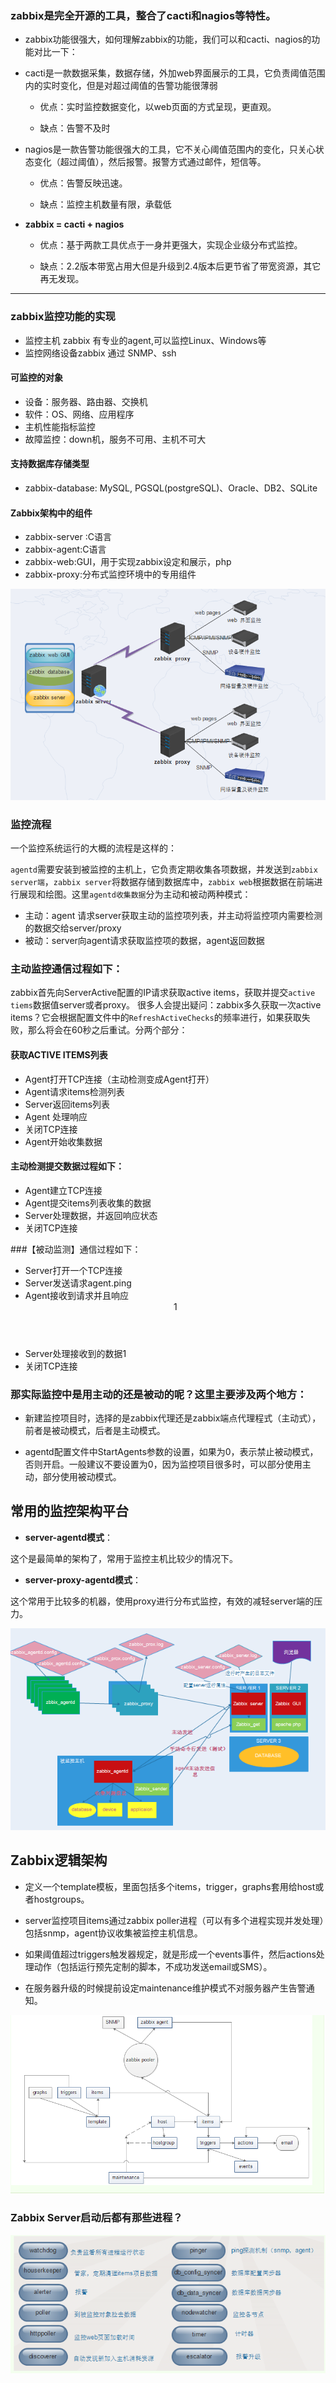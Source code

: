 ### zabbix是完全开源的工具，整合了cacti和nagios等特性。

- zabbix功能很强大，如何理解zabbix的功能，我们可以和cacti、nagios的功能对比一下：

- cacti是一款数据采集，数据存储，外加web界面展示的工具，它负责阈值范围内的实时变化，但是对超过阈值的告警功能很薄弱

  - 优点：实时监控数据变化，以web页面的方式呈现，更直观。

  - 缺点：告警不及时

- nagios是一款告警功能很强大的工具，它不关心阈值范围内的变化，只关心状态变化（超过阈值），然后报警。报警方式通过邮件，短信等。

  - 优点：告警反映迅速。

  - 缺点：监控主机数量有限，承载低

- __zabbix    =   cacti   +  nagios__

  - 优点：基于两款工具优点于一身并更强大，实现企业级分布式监控。
    
  - 缺点：2.2版本带宽占用大但是升级到2.4版本后更节省了带宽资源，其它再无发现。
    
------

### zabbix监控功能的实现

- 监控主机 zabbix 有专业的agent,可以监控Linux、Windows等
- 监控网络设备zabbix 通过 SNMP、ssh 
#### 可监控的对象
- 设备：服务器、路由器、交换机
- 软件：OS、网络、应用程序
- 主机性能指标监控
- 故障监控：down机，服务不可用、主机不可大
#### 支持数据库存储类型
- zabbix-database: MySQL, PGSQL(postgreSQL)、Oracle、DB2、SQLite
#### Zabbix架构中的组件

- zabbix-server :C语言
- zabbix-agent:C语言
- zabbix-web:GUI，用于实现zabbix设定和展示，php
- zabbix-proxy:分布式监控环境中的专用组件

![zabbix组件](../images/zabbix.png)

### 监控流程

一个监控系统运行的大概的流程是这样的：

`agentd`需要安装到被监控的主机上，它负责定期收集各项数据，并发送到`zabbix server端`，`zabbix server`将数据存储到数据库中，`zabbix web`根据数据在前端进行展现和绘图。这里`agentd收集数据`分为主动和被动两种模式：

- 主动：agent 请求server获取主动的监控项列表，并主动将监控项内需要检测的数据交给server/proxy
- 被动：server向agent请求获取监控项的数据，agent返回数据

### 主动监控通信过程如下：

zabbix首先向ServerActive配置的IP请求获取active items，获取并提交`active tiems`数据值server或者proxy。
很多人会提出疑问：zabbix多久获取一次active items？它会根据配置文件中的`RefreshActiveChecks`的频率进行，如果获取失败，那么将会在60秒之后重试。分两个部分：

#### 获取ACTIVE ITEMS列表

- Agent打开TCP连接（主动检测变成Agent打开）
- Agent请求items检测列表
- Server返回items列表
- Agent 处理响应
- 关闭TCP连接
- Agent开始收集数据

#### 主动检测提交数据过程如下：

- Agent建立TCP连接
- Agent提交items列表收集的数据
- Server处理数据，并返回响应状态
- 关闭TCP连接

###【被动监测】通信过程如下：

- Server打开一个TCP连接
- Server发送请求agent.ping
- Agent接收到请求并且响应<HEADER><DATALEN>1
- Server处理接收到的数据1
- 关闭TCP连接

### 那实际监控中是用主动的还是被动的呢？这里主要涉及两个地方：

- 新建监控项目时，选择的是zabbix代理还是zabbix端点代理程式（主动式），前者是被动模式，后者是主动模式。

- agentd配置文件中StartAgents参数的设置，如果为0，表示禁止被动模式，否则开启。一般建议不要设置为0，因为监控项目很多时，可以部分使用主动，部分使用被动模式。

## 常用的监控架构平台

- __server-agentd模式__：

这个是最简单的架构了，常用于监控主机比较少的情况下。

- __server-proxy-agentd模式__：

这个常用于比较多的机器，使用proxy进行分布式监控，有效的减轻server端的压力。

![zabbix监控模式](../images/zabbix监控模式.png)

## Zabbix逻辑架构

- 定义一个template模板，里面包括多个items，trigger，graphs套用给host或者hostgroups。

- server监控项目items通过zabbix poller进程（可以有多个进程实现并发处理）包括snmp，agent协议收集被监控主机信息。

- 如果阈值超过triggers触发器规定，就是形成一个events事件，然后actions处理动作（包括运行预先定制的脚本，不成功发送email或SMS）。

- 在服务器升级的时候提前设定maintenance维护模式不对服务器产生告警通知。
  
![监控流程](../images/监控流程.png)

### Zabbix Server启动后都有那些进程？
![监控流程](../images/zabbix进程.png)
